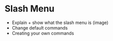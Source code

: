 # Slash Menu

- Explain + show what the slash menu is (image)
- Change default commands
- Creating your own commands
